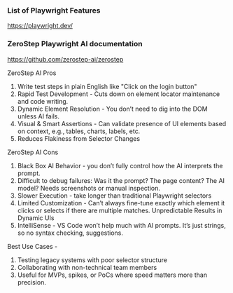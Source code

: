 ### List of Playwright Features
https://playwright.dev/



### ZeroStep Playwright AI documentation
https://github.com/zerostep-ai/zerostep

ZeroStep AI Pros
1. Write test steps in plain English like "Click on the login button"
2. Rapid Test Development - Cuts down on element locator maintenance and code writing.
3. Dynamic Element Resolution - You don’t need to dig into the DOM unless AI fails.
4. Visual & Smart Assertions - Can validate presence of UI elements based on context, e.g., tables, charts, labels, etc.
5. Reduces Flakiness from Selector Changes 


ZeroStep AI Cons
1. Black Box AI Behavior - you don’t fully control how the AI interprets the prompt.
2. Difficult to debug failures: Was it the prompt? The page content? The AI model? Needs screenshots or manual inspection.
3. Slower Execution - take longer than traditional Playwright selectors
4. Limited Customization - Can’t always fine-tune exactly which element it clicks or selects if there are multiple matches. Unpredictable Results in Dynamic UIs
5. IntelliSense - VS Code won’t help much with AI prompts. It’s just strings, so no syntax checking, suggestions.


Best Use Cases -
1. Testing legacy systems with poor selector structure
2. Collaborating with non-technical team members
3. Useful for MVPs, spikes, or PoCs where speed matters more than precision.

